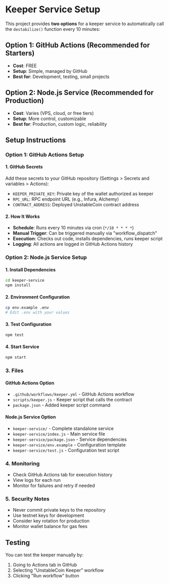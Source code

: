 # Keeper Service Setup

This project provides **two options** for a keeper service to automatically call the `destabilize()` function every 10 minutes:

## **Option 1: GitHub Actions (Recommended for Starters)**
- **Cost**: FREE
- **Setup**: Simple, managed by GitHub
- **Best for**: Development, testing, small projects

## **Option 2: Node.js Service (Recommended for Production)**
- **Cost**: Varies (VPS, cloud, or free tiers)
- **Setup**: More control, customizable
- **Best for**: Production, custom logic, reliability

## Setup Instructions

### **Option 1: GitHub Actions Setup**

#### 1. GitHub Secrets

Add these secrets to your GitHub repository (Settings > Secrets and variables > Actions):

- `KEEPER_PRIVATE_KEY`: Private key of the wallet authorized as keeper
- `RPC_URL`: RPC endpoint URL (e.g., Infura, Alchemy)
- `CONTRACT_ADDRESS`: Deployed UnstableCoin contract address

#### 2. How It Works

- **Schedule**: Runs every 10 minutes via cron (`*/10 * * * *`)
- **Manual Trigger**: Can be triggered manually via "workflow_dispatch"
- **Execution**: Checks out code, installs dependencies, runs keeper script
- **Logging**: All actions are logged in GitHub Actions history

### **Option 2: Node.js Service Setup**

#### 1. Install Dependencies
```bash
cd keeper-service
npm install
```

#### 2. Environment Configuration
```bash
cp env.example .env
# Edit .env with your values
```

#### 3. Test Configuration
```bash
npm test
```

#### 4. Start Service
```bash
npm start
```

### 3. Files

#### GitHub Actions Option
- `.github/workflows/keeper.yml` - GitHub Actions workflow
- `scripts/keeper.js` - Keeper script that calls the contract
- `package.json` - Added keeper script command

#### Node.js Service Option
- `keeper-service/` - Complete standalone service
- `keeper-service/index.js` - Main service file
- `keeper-service/package.json` - Service dependencies
- `keeper-service/env.example` - Configuration template
- `keeper-service/test.js` - Configuration test script

### 4. Monitoring

- Check GitHub Actions tab for execution history
- View logs for each run
- Monitor for failures and retry if needed

### 5. Security Notes

- Never commit private keys to the repository
- Use testnet keys for development
- Consider key rotation for production
- Monitor wallet balance for gas fees

## Testing

You can test the keeper manually by:
1. Going to Actions tab in GitHub
2. Selecting "UnstableCoin Keeper" workflow
3. Clicking "Run workflow" button
